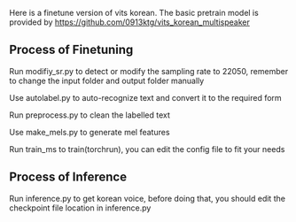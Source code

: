 Here is a finetune version of vits korean. The basic pretrain model is provided by https://github.com/0913ktg/vits_korean_multispeaker

## Process of Finetuning

Run modifiy_sr.py to detect or modify the sampling rate to 22050, remember to change the input folder and output folder manually

Use autolabel.py to auto-recognize text and convert it to the required form

Run preprocess.py to clean the labelled text

Use make_mels.py to generate mel features

Run train_ms to train(torchrun), you can edit the config file to fit your needs


## Process of Inference

Run inference.py to get korean voice, before doing that, you should edit the checkpoint file location in inference.py
